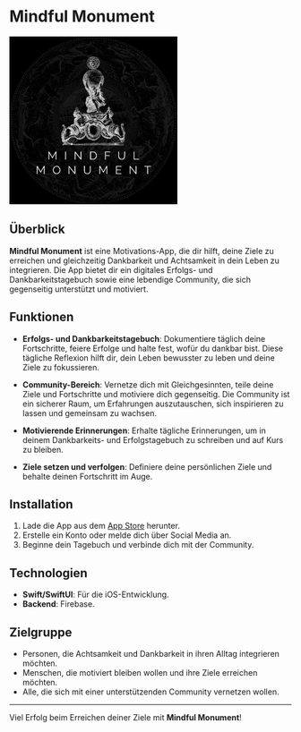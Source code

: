# Mindful Monument

<img src="./MindfulMonument.png" alt="Mindful Monument Image" width="300px">

## Überblick

**Mindful Monument** ist eine Motivations-App, die dir hilft, deine Ziele zu erreichen und gleichzeitig Dankbarkeit und Achtsamkeit in dein Leben zu integrieren. Die App bietet dir ein digitales Erfolgs- und Dankbarkeitstagebuch sowie eine lebendige Community, die sich gegenseitig unterstützt und motiviert.

## Funktionen

- **Erfolgs- und Dankbarkeitstagebuch**: Dokumentiere täglich deine Fortschritte, feiere Erfolge und halte fest, wofür du dankbar bist. Diese tägliche Reflexion hilft dir, dein Leben bewusster zu leben und deine Ziele zu fokussieren.

- **Community-Bereich**: Vernetze dich mit Gleichgesinnten, teile deine Ziele und Fortschritte und motiviere dich gegenseitig. Die Community ist ein sicherer Raum, um Erfahrungen auszutauschen, sich inspirieren zu lassen und gemeinsam zu wachsen.

- **Motivierende Erinnerungen**: Erhalte tägliche Erinnerungen, um in deinem Dankbarkeits- und Erfolgstagebuch zu schreiben und auf Kurs zu bleiben.

- **Ziele setzen und verfolgen**: Definiere deine persönlichen Ziele und behalte deinen Fortschritt im Auge.

## Installation

1. Lade die App aus dem [App Store](#) herunter.
2. Erstelle ein Konto oder melde dich über Social Media an.
3. Beginne dein Tagebuch und verbinde dich mit der Community.

## Technologien

- **Swift/SwiftUI**: Für die iOS-Entwicklung.
- **Backend**: Firebase.

## Zielgruppe

- Personen, die Achtsamkeit und Dankbarkeit in ihren Alltag integrieren möchten.
- Menschen, die motiviert bleiben wollen und ihre Ziele erreichen möchten.
- Alle, die sich mit einer unterstützenden Community vernetzen wollen.


---

Viel Erfolg beim Erreichen deiner Ziele mit **Mindful Monument**!
